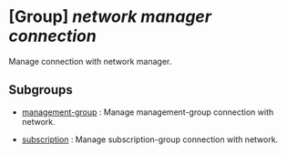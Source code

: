 # [Group] _network manager connection_

Manage connection with network manager.

## Subgroups

- [management-group](/Commands/network/manager/connection/management-group/readme.md)
: Manage management-group connection with network.

- [subscription](/Commands/network/manager/connection/subscription/readme.md)
: Manage subscription-group connection with network.
